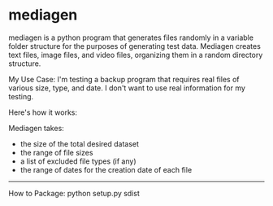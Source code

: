 # mediagen
mediagen is a python program that generates files randomly in a variable folder structure for the purposes of generating test data. Mediagen creates text files, image files, and video files, organizing them in a random directory structure.  

My Use Case:
I'm testing a backup program that requires real files of various size, type, and date. I don't want to use real information for my testing. 

Here's how it works:

Mediagen takes:
- the size of the total desired dataset
- the range of file sizes
- a list of excluded file types (if any)
- the range of dates for the creation date of each file
 

----

How to Package: python setup.py sdist
